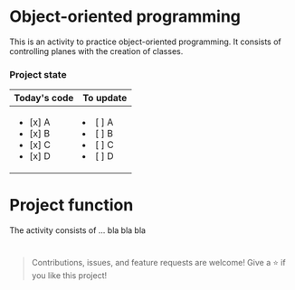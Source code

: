 # Object-oriented programming
This is an activity to practice object-oriented programming. It consists of controlling planes with the creation of classes.

### Project state
| Today's code  | To update |
| ------------- | ------------- |
|  <ul><li>[x] A</li><li>[x] B</li><li>[x] C</li><li>[x] D</li></ul>  | <li>[ ] A</li><li>[ ] B</li><li>[ ] C</li><li>[ ] D</li>  |

# Project function

The activity consists of ... bla bla bla


#
>Contributions, issues, and feature requests are welcome!
>Give a ⭐️ if you like this project!
